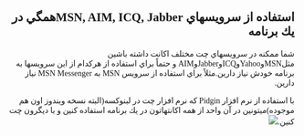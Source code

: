 <!DOCTYPE HTML PUBLIC "-//W3C//DTD HTML 4.01 Transitional//EN">
<html style="direction: rtl;" lang="fa">
<head>


  
  
  <meta content="text/html;charset=UTF-8" http-equiv="Content-Type">
<?php require("../../entete.php"); ?><?php require("../../base.php"); ?>



  
  
  
  <title></title>
</head>


<body>



<div style="font-family: Tahoma;" id="corps">

<h2>استفاده از سرويسهاي&nbsp;MSN, AIM, ICQ, Jabberهمگي در يك برنامه</h2>

شما ممكنه در سرويسهاي چت مختلف اكانت داشته باشين
مثلMSNوYahooوICQوJabberوAIM و حتماً براي استفاده از هركدام از اين
سرويسها به برنامه خودش نياز دارين.مثلاً براي استفاده از سرويس MSN به
MSN Messenger نياز دارين.<br />

با استفاده از نرم افزار Pidgin كه نرم افزار چت در لبنوكسه(البته نسخه
ويندوز اون هم موجوده)ميتونين در آن واحد از همه اكانتهاتون در يك برنامه
استفاده كنين و با ديگرون چت كنين.<img src="Images/gaim_im_services.png">

</div>



 
</body>
</html>

